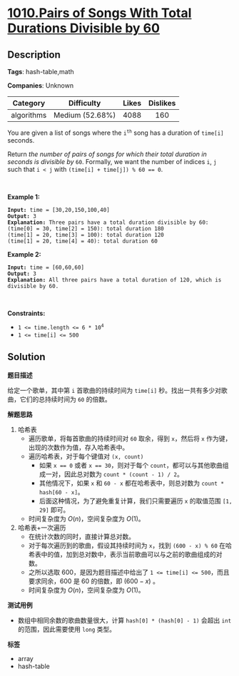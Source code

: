 # [1010.Pairs of Songs With Total Durations Divisible by 60](https://leetcode.com/problems/pairs-of-songs-with-total-durations-divisible-by-60/description/)

## Description

**Tags**: hash-table,math

**Companies**: Unknown

|  Category  |   Difficulty    | Likes | Dislikes |
| :--------: | :-------------: | :---: | :------: |
| algorithms | Medium (52.68%) | 4088  |   160    |

<p>You are given a list of songs where the <code>i<sup>th</sup></code> song has a duration of <code>time[i]</code> seconds.</p>
<p>Return <em>the number of pairs of songs for which their total duration in seconds is divisible by</em> <code>60</code>. Formally, we want the number of indices <code>i</code>, <code>j</code> such that <code>i &lt; j</code> with <code>(time[i] + time[j]) % 60 == 0</code>.</p>
<p>&nbsp;</p>
<p><strong class="example">Example 1:</strong></p>
<pre><code><strong>Input:</strong> time = [30,20,150,100,40]
<strong>Output:</strong> 3
<strong>Explanation:</strong> Three pairs have a total duration divisible by 60:
(time[0] = 30, time[2] = 150): total duration 180
(time[1] = 20, time[3] = 100): total duration 120
(time[1] = 20, time[4] = 40): total duration 60</code></pre>
<p><strong class="example">Example 2:</strong></p>
<pre><code><strong>Input:</strong> time = [60,60,60]
<strong>Output:</strong> 3
<strong>Explanation:</strong> All three pairs have a total duration of 120, which is divisible by 60.</code></pre>
<p>&nbsp;</p>
<p><strong>Constraints:</strong></p>
<ul>
  <li><code>1 &lt;= time.length &lt;= 6 * 10<sup>4</sup></code></li>
  <li><code>1 &lt;= time[i] &lt;= 500</code></li>
</ul>

## Solution

**题目描述**

给定一个歌单，其中第 `i` 首歌曲的持续时间为 `time[i]` 秒。找出一共有多少对歌曲，它们的总持续时间为 `60` 的倍数。

**解题思路**

1. 哈希表
   - 遍历歌单，将每首歌曲的持续时间对 `60` 取余，得到 `x`，然后将 `x` 作为键，出现的次数作为值，存入哈希表中。
   - 遍历哈希表，对于每个键值对 `(x, count)`
     - 如果 `x == 0` 或者 `x == 30`，则对于每个 `count`，都可以与其他歌曲组成一对，因此总对数为 `count * (count - 1) / 2`。
     - 其他情况下，如果 `x` 和 `60 - x` 都在哈希表中，则总对数为 `count * hash[60 - x]`。
     - 后面这种情况，为了避免重复计算，我们只需要遍历 `x` 的取值范围 `[1, 29]` 即可。
   - 时间复杂度为 $O(n)$，空间复杂度为 $O(1)$。
2. 哈希表+一次遍历
   - 在统计次数的同时，直接计算总对数。
   - 对于每次遍历到的歌曲，假设其持续时间为 `x`，找到 `(600 - x) % 60` 在哈希表中的值，加到总对数中，表示当前歌曲可以与之前的歌曲组成的对数。
   - 之所以选取 600，是因为题目描述中给出了 `1 <= time[i] <= 500`，而且要求同余，600 是 60 的倍数，即 $(600 - x) % 60 = x % 60$ 。
   - 时间复杂度为 $O(n)$，空间复杂度为 $O(1)$。

**测试用例**

- 数组中相同余数的歌曲数量很大，计算 `hash[0] * (hash[0] - 1)` 会超出 `int` 的范围，因此需要使用 `long` 类型。

**标签**

- array
- hash-table
